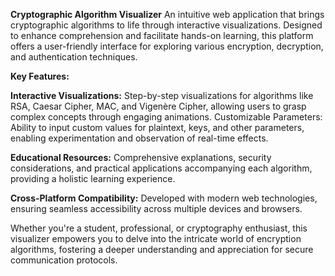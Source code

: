 **Cryptographic Algorithm Visualizer**
An intuitive web application that brings cryptographic algorithms to life through interactive visualizations. Designed to enhance comprehension and facilitate hands-on learning, this platform offers a user-friendly interface for exploring various encryption, decryption, and authentication techniques.

**Key Features:**

**Interactive Visualizations:** Step-by-step visualizations for algorithms like RSA, Caesar Cipher, MAC, and Vigenère Cipher, allowing users to grasp complex concepts through engaging animations.
Customizable Parameters: Ability to input custom values for plaintext, keys, and other parameters, enabling experimentation and observation of real-time effects.

**Educational Resources:** Comprehensive explanations, security considerations, and practical applications accompanying each algorithm, providing a holistic learning experience.

**Cross-Platform Compatibility:** Developed with modern web technologies, ensuring seamless accessibility across multiple devices and browsers.

Whether you're a student, professional, or cryptography enthusiast, this visualizer empowers you to delve into the intricate world of encryption algorithms, fostering a deeper understanding and appreciation for secure communication protocols.
